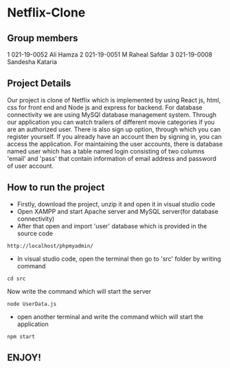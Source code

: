 # Netflix-Clone

## Group members

1 021-19-0052 Ali Hamza
2 021-19-0051 M Raheal Safdar
3 021-19-0008 Sandesha Kataria

## Project Details

Our project is clone of Netflix which is implemented by using React js, html, css for front end and Node js and express for backend. For database connectivity we are using MySQl database management system. Through our application you can watch trailers of different movie categories if you are an authorized user. There is also sign up option, through which you can register yourself. If you already have an account then by signing in, you can access the application. For maintaining the user accounts, there is database named user which has a table named login consisting of two columns 'email' and 'pass' that contain information of email address and password of user account.

## How to run the project

- Firstly, download the project, unzip it and open it in visual studio code
- Open XAMPP and start Apache server and MySQL server(for database connectivity)
- After that open and import 'user' database which is provided in the source code

```
http://localhost/phpmyadmin/
```

- In visual studio code, open the terminal then go to 'src' folder by writing command

```
cd src
```

Now write the command which will start the server

```
node UserData.js
```

- open another terminal and write the command which will start the application

```
npm start
```

## ENJOY!
